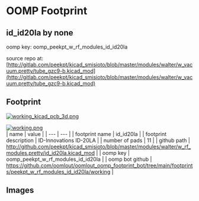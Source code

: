 # OOMP Footprint  
## id_id20la  by none  
  
oomp key: oomp_peekpt_w_rf_modules_id_id20la  
  
source repo at: [http://gitlab.com/peekpt/kicad_smisioto/blob/master/modules/walter/w_vacuum.pretty/tube_gzc9-b.kicad_mod](http://gitlab.com/peekpt/kicad_smisioto/blob/master/modules/walter/w_vacuum.pretty/tube_gzc9-b.kicad_mod)  
## Footprint  
  
[![working_kicad_pcb_3d.png](working_kicad_pcb_3d_600.png)](working_kicad_pcb_3d.png)  
  
[![working.png](working_600.png)](working.png)  
| name | value | 
| --- | --- | 
| footprint name | id_id20la | 
| footprint description | ID-Innovations ID-20LA | 
| number of pads | 11 | 
| github path | http://github.com/peekpt/kicad_smisioto/blob/master/modules/walter/w_rf_modules.pretty/id_id20la.kicad_mod | 
| oomp key | oomp_peekpt_w_rf_modules_id_id20la | 
| oomp bot github | https://github.com/oomlout/oomlout_oomp_footprint_bot/tree/main/footprints/peekpt_w_rf_modules_id_id20la/working | 
## Images  
